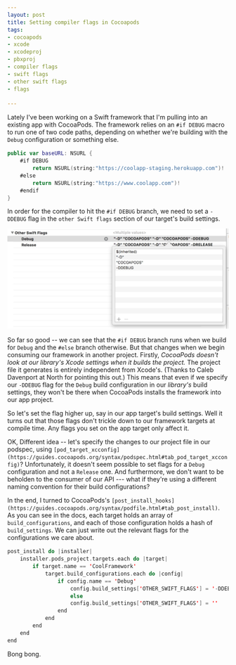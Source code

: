 ```yaml
---
layout: post
title: Setting compiler flags in Cocoapods
tags:
- cocoapods
- xcode
- xcodeproj
- pbxproj
- compiler flags
- swift flags
- other swift flags
- flags

---
```


Lately I've been working on a Swift framework that I'm pulling into an existing app with CocoaPods. The framework relies on an `#if DEBUG` macro to run one of two code paths, depending on whether we're building with the `Debug` configuration or something else.

~~~swift
public var baseURL: NSURL {
    #if DEBUG
        return NSURL(string:"https://coolapp-staging.herokuapp.com")!
    #else
        return NSURL(string:"https://www.coolapp.com")!
    #endif
}
~~~

In order for the compiler to hit the `#if DEBUG` branch, we need to set a `-DDEBUG` flag in the `other Swift flags` section of our target's build settings.

![Target build settings](/assets/target-build-settings.jpg)

So far so good -- we can see that the `#if DEBUG` branch runs when we build for `Debug` and the `#else` branch otherwise. But that changes when we begin consuming our framework in another project. Firstly, *CocoaPods doesn't look at our library's Xcode settings when it builds the project.* The project file it generates is entirely independent from Xcode's. (Thanks to Caleb Davenport at North for pointing this out.) This means that even if we specify our `-DDEBUG` flag for the `Debug` build configuration in our *library's* build settings, they won't be there when CocoaPods installs the framework into our app project.

So let's set the flag higher up, say in our app target's build settings. Well it turns out that those flags don't trickle down to our framework targets at compile time. Any flags you set on the app target only affect it.

OK, Different idea -- let's specify the changes to our project file in our podspec, using `[pod_target_xcconfig](https://guides.cocoapods.org/syntax/podspec.html#tab_pod_target_xcconfig)`? Unfortunately, it doesn't seem possible to set flags for a `Debug` configuration and not a `Release` one. And furthermore, we don't want to be beholden to the consumer of our API --- what if they're using a different naming convention for their build configurations?

In the end, I turned to CocoaPods's `[post_install_hooks](https://guides.cocoapods.org/syntax/podfile.html#tab_post_install)`. As you can see in the docs, each target holds an array of `build_configurations`, and each of those configuration holds a hash of `build_settings`. We can just write out the relevant flags for the configurations we care about.

~~~swift
post_install do |installer|
    installer.pods_project.targets.each do |target|
        if target.name == 'CoolFramework'
            target.build_configurations.each do |config|
                if config.name == 'Debug'
                    config.build_settings['OTHER_SWIFT_FLAGS'] = '-DDEBUG'
                    else
                    config.build_settings['OTHER_SWIFT_FLAGS'] = ''
                end
            end
        end
    end
end
~~~

Bong bong.